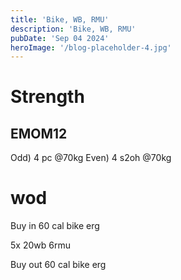 ```yaml
---
title: 'Bike, WB, RMU'
description: 'Bike, WB, RMU'
pubDate: 'Sep 04 2024'
heroImage: '/blog-placeholder-4.jpg'
---
```

# Strength 
## EMOM12 
Odd) 4 pc @70kg
Even) 4 s2oh @70kg

# wod
Buy in 60 cal bike erg

5x
20wb
6rmu

Buy out 60 cal bike erg
